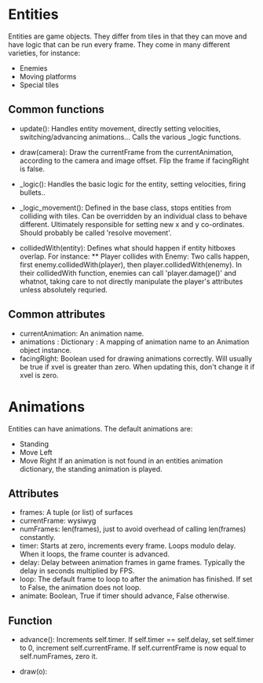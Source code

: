 Entities
========
Entities are game objects. They differ from tiles in that they can move and have logic that can be run every frame. They come in many different varieties, for instance:
* Enemies
* Moving platforms
* Special tiles

Common functions 
-----------------
* update(): Handles entity movement, directly setting velocities, switching/advancing animations... Calls the various _logic functions.

* draw(camera): Draw the currentFrame from the currentAnimation, according to the camera and image offset. Flip the frame if facingRight is false.

* _logic(): Handles the basic logic for the entity, setting velocities, firing bullets..

* _logic_movement(): Defined in the base class, stops entities from colliding with tiles. Can be overridden by an individual class to behave different. Ultimately responsible for setting new x and y co-ordinates. Should probably be called 'resolve movement'.

* collidedWith(entity): Defines what should happen if entity hitboxes overlap. For instance:
** Player collides with Enemy: Two calls happen, first enemy.collidedWith(player), then player.collidedWith(enemy). In their collidedWith function, enemies can call 'player.damage()' and whatnot, taking care to not directly manipulate the player's attributes unless absolutely requried.

Common attributes
-----------------
* currentAnimation: An animation name.
* animations : Dictionary : A mapping of animation name to an Animation object instance.
* facingRight: Boolean used for drawing animations correctly. Will usually be true if xvel is greater than zero. When updating this, don't change it if xvel is zero.

Animations
==========
Entities can have animations. The default animations are:
* Standing
* Move Left
* Move Right
If an animation is not found in an entities animation dictionary, the standing animation is played.

Attributes
----------
* frames: A tuple (or list) of surfaces 
* currentFrame: wysiwyg
* numFrames: len(frames), just to avoid overhead of calling len(frames) constantly.
* timer: Starts at zero, increments every frame. Loops modulo delay. When it loops, the frame counter is advanced.
* delay: Delay between animation frames in game frames. Typically the delay in seconds multiplied by FPS.
* loop: The default frame to loop to after the animation has finished. If set to False, the animation does not loop.
* animate: Boolean, True if timer should advance, False otherwise.

Function
--------
* advance(): Increments self.timer. If self.timer == self.delay, set self.timer to 0, increment self.currentFrame. If self.currentFrame is now equal to self.numFrames, zero it.

* draw(o): 